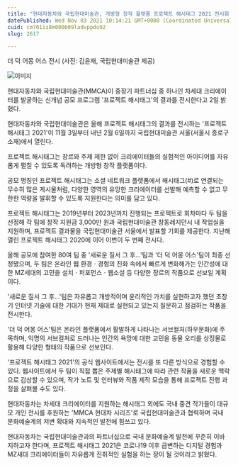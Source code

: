 ```yaml
---
title: "현대자동차와 국립현대미술관, 개방형 창작 플랫폼 프로젝트 해시태그 2021 전시회 개최"
datePublished: Wed Nov 03 2021 10:14:21 GMT+0000 (Coordinated Universal Time)
cuid: cm701iz8m000609ladvppdu92
slug: 2617

---
```



더 덕 어몽 어스 전시 (사진: 김윤재, 국립현대미술관 제공)

![이미지](https://cdn.hashnode.com/res/hashnode/image/upload/v1739251649480/7e007362-833f-4a45-b6e9-d6c1def799fd.jpeg)

현대자동차와 국립현대미술관(MMCA)이 중장기 파트너십 중 하나인 차세대 크리에이터를 발굴하는 신개념 공모 프로그램 '프로젝트 해시태그'의 결과를 전시한다고 2일 밝혔다.

현대자동차와 국립현대미술관은 올해 프로젝트 해시태그의 결과를 전시하는 '프로젝트 해시태그 2021'이 11월 3일부터 내년 2월 6일까지 국립현대미술관 서울(서울시 종로구 소재)에서 열린다.

프로젝트 해시태그는 장르와 주제 제한 없이 크리에이터들의 실험적인 아이디어를 자유롭게 펼칠 수 있도록 독려하는 개방형 창작 플랫폼이다.

공모 명칭인 프로젝트 해시태그는 소셜 네트워크 플랫폼에서 해시태그(#)로 연결되는 무수히 많은 게시물처럼, 다양한 영역의 유망한 크리에이터를 선발해 예측할 수 없고 무한한 역량을 발휘할 수 있도록 지원한다는 의미를 담고 있다.

프로젝트 해시태그는 2019년부터 2023년까지 진행되는 프로젝트로 회차마다 두 팀을 선정해 각 팀에 창작 지원금 3,000만 원과 국립현대미술관 창동레지던시 내 작업실을 지원하며, 프로젝트 결과물을 국립현대미술관 서울에서 발표할 기회를 제공한다. 지난해 열린 프로젝트 해시태그 2020에 이어 이번이 두 번째 전시다.

올해 공모에 참여한 80여 팀 중 '새로운 질서 그 후...'팀과 '더 덕 어몽 어스'팀이 최종 선정됐으며, 두 팀은 온라인 웹 환경ㆍ경험의 진화 속에서 빠르게 변화해가는 인간성에 대한 MZ세대의 고민을 설치ㆍ퍼포먼스ㆍ웹소설 등 다양한 장르의 작품으로 선보일 계획이다.

'새로운 질서 그 후...'팀은 자유롭고 개방적이며 윤리적인 가치를 실현하고자 했던 초창기 인터넷 기술에 대한 기대가 현재 제대로 실현되고 있는지 질문하고 점검하는 작품을 전시한다.

'더 덕 어몽 어스'팀은 온라인 플랫폼에서 활발하게 나타나는 서브컬처(하우문화)에 주목하며, 익명의 서브컬처로 드러나는 인간의 욕망에 대한 고민을 동물 오리를 상징물로 활용해 다양한 형태의 작품으로 선보인다.

'프로젝트 해시태그 2021'의 공식 웹사이트에서는 전시를 또 다른 방식으로 경험할 수 있다. 웹사이트에서 두 팀이 직접 뽑은 주제별 해시태그에 따라 관련 작품을 새로운 맥락으로 감상할 수 있으며, 작가 노트 및 인터뷰와 작품 제작 모습을 통해 프로젝트 진행 과정을 살펴볼 수도 있다.

현대자동차는 차세대 크리에이터를 지원하는 해시태그 외에도 국내 중견 작가들이 대규모 개인 전시를 후원하는 'MMCA 현대차 시리즈'로 국립현대미술관과 협력하며 국내 문화예술계의 저변 확대와 지속적인 발전에 힘쓰고 있다.

현대자동차는 국립현대미술관과의 파트너십으로 국내 문화예술계 발전에 꾸준히 이바지하고자 한다며, 프로젝트 해시태그 2021은 코로나19 이후 급변하는 디지털 경험과 MZ새대 크리에이터들이 자유롭게 진취적인 실험을 하는 장이 될 것이라고 밝혔다.